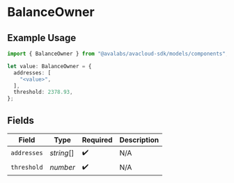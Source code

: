# BalanceOwner

## Example Usage

```typescript
import { BalanceOwner } from "@avalabs/avacloud-sdk/models/components";

let value: BalanceOwner = {
  addresses: [
    "<value>",
  ],
  threshold: 2378.93,
};
```

## Fields

| Field              | Type               | Required           | Description        |
| ------------------ | ------------------ | ------------------ | ------------------ |
| `addresses`        | *string*[]         | :heavy_check_mark: | N/A                |
| `threshold`        | *number*           | :heavy_check_mark: | N/A                |